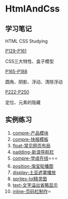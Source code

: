 # HtmlAndCss

## 学习笔记

HTML CSS Studying

[P129-P161](note/P129-P161.md)

CSS三大特性、盒子模型

[P165-P188](note/P165-P188.md)

圆角、阴影、浮动、清除浮动

[P222-P250](note/P222-P250.md)

定位、元素的隐藏

## 实例练习

1. [compre-产品模块](code/compre-产品模块.html)
2. [compre-快报模板](code/compre-快报模板.html)
3. [float-常见网页布局](code/float-常见网页布局.html)
4. [padding-新浪导航栏](code/padding-新浪导航栏.html)
5. [compre-学成在线](code/compre-学成在线):star::star::star:
6. [position-淘宝轮播图](code/position-淘宝轮播图.html)
7. [display-土豆遮罩播放](code/display-土豆遮罩播放.html)
8. [sprites-lol精灵图](code/sprites-lol精灵图.html)
9. [text-文字溢出省略显示](code/text-文字溢出省略显示.html)
10. [inline-页码栏制作](code/inline-页码栏制作.html):star:

